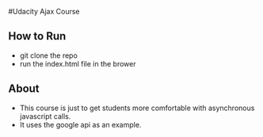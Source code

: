 #Udacity Ajax Course

## How to Run
* git clone the repo
* run the index.html file in the brower

## About
* This course is just to get students more comfortable with asynchronous javascript calls.
* It uses the google api as an example.